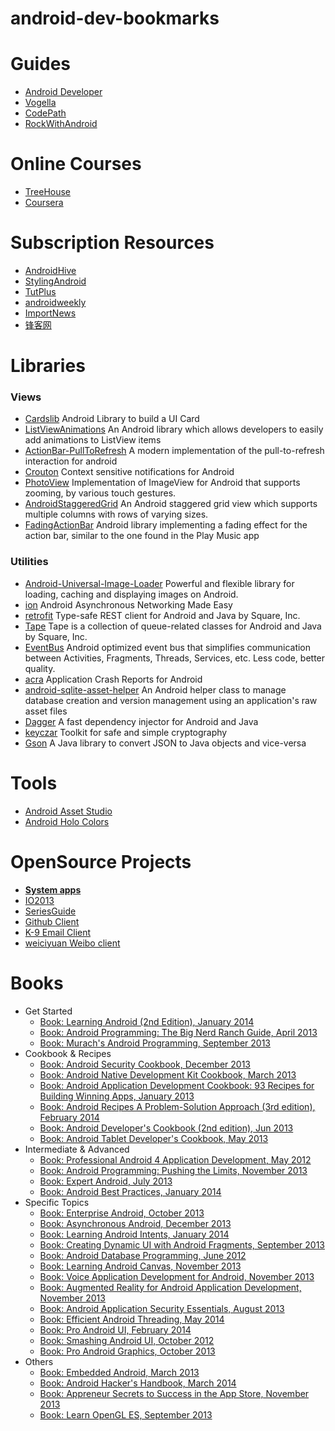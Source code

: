 android-dev-bookmarks
=====================

# Guides
* [Android Developer](https://developer.android.com/index.html)
* [Vogella](http://www.vogella.com/tutorials/android.html)
* [CodePath](http://guides.thecodepath.com/android)
* [RockWithAndroid](http://beartung.github.io/rockwithandroid)

# Online Courses
* [TreeHouse](http://teamtreehouse.com/library/topic:Android)
* [Coursera](https://www.coursera.org/specialization/mobilecloudcomputing/2?utm_medium=listingPage)

# Subscription Resources
* [AndroidHive](http://www.androidhive.info/)
* [StylingAndroid](http://blog.stylingandroid.com/)
* [TutPlus](http://code.tutsplus.com/categories/android-sdk)
* [androidweekly](http://androidweekly.net/)
* [ImportNews](http://www.importnew.com/)
* [锋客网](http://www.phonekr.com)

# Libraries
### Views
* [Cardslib](https://github.com/gabrielemariotti/cardslib) 
  Android Library to build a UI Card 
* [ListViewAnimations](https://github.com/nhaarman/ListViewAnimations) 
  An Android library which allows developers to easily add animations to ListView items
* [ActionBar-PullToRefresh](https://github.com/chrisbanes/ActionBar-PullToRefresh) 
  A modern implementation of the pull-to-refresh interaction for android
* [Crouton](https://github.com/keyboardsurfer/Crouton) 
  Context sensitive notifications for Android
* [PhotoView](https://github.com/chrisbanes/PhotoView) 
  Implementation of ImageView for Android that supports zooming, by various touch gestures.
* [AndroidStaggeredGrid](https://github.com/etsy/AndroidStaggeredGrid) 
  An Android staggered grid view which supports multiple columns with rows of varying sizes.
* [FadingActionBar](https://github.com/ManuelPeinado/FadingActionBar) 
  Android library implementing a fading effect for the action bar, similar to the one found in the Play Music app

### Utilities
* [Android-Universal-Image-Loader](https://github.com/nostra13/Android-Universal-Image-Loader) 
  Powerful and flexible library for loading, caching and displaying images on Android.
* [ion](https://github.com/koush/ion) 
  Android Asynchronous Networking Made Easy
* [retrofit](http://square.github.io/retrofit/) 
  Type-safe REST client for Android and Java by Square, Inc.
* [Tape](http://square.github.io/tape/) 
  Tape is a collection of queue-related classes for Android and Java by Square, Inc.
* [EventBus](https://github.com/greenrobot/EventBus) 
  Android optimized event bus that simplifies communication between Activities, Fragments, Threads, Services, etc. Less code, better quality.
* [acra](https://github.com/ACRA/acra) 
  Application Crash Reports for Android
* [android-sqlite-asset-helper](https://github.com/jgilfelt/android-sqlite-asset-helper) 
  An Android helper class to manage database creation and version management using an application's raw asset files
* [Dagger](http://square.github.io/dagger/) 
  A fast dependency injector for Android and Java
* [keyczar](https://code.google.com/p/keyczar/) 
  Toolkit for safe and simple cryptography
* [Gson](https://code.google.com/p/google-gson/) 
  A Java library to convert JSON to Java objects and vice-versa


# Tools
* [Android Asset Studio](http://android-ui-utils.googlecode.com/hg/asset-studio/dist/index.html)
* [Android Holo Colors](http://android-holo-colors.com/) 

# OpenSource Projects
* [**System apps**](https://android.googlesource.com/)
* [IO2013](https://code.google.com/p/iosched/)
* [SeriesGuide](https://github.com/UweTrottmann/SeriesGuide)
* [Github Client](https://github.com/github/android)
* [K-9 Email Client](https://github.com/k9mail/k-9)
* [weiciyuan Weibo client](https://github.com/qii/weiciyuan)

# Books
* Get Started
    * [Book: Learning Android (2nd Edition), January 2014](http://shop.oreilly.com/product/0636920023456.do)
    * [Book: Android Programming: The Big Nerd Ranch Guide, April 2013](http://www.bignerdranch.com/book/android_the_big_nerd_ranch_guide)
    * [Book: Murach's Android Programming, September 2013](https://www.murach.com/books/andp/index.htm)
* Cookbook & Recipes
    * [Book: Android Security Cookbook, December 2013](http://www.packtpub.com/android-security-cookbook/book)
    * [Book: Android Native Development Kit Cookbook, March 2013](http://www.packtpub.com/android-native-development-kit-cookbook/book)
    * [Book: Android Application Development Cookbook: 93 Recipes for Building Winning Apps, January 2013](http://www.wrox.com/WileyCDA/WroxTitle/Android-Application-Development-Cookbook-93-Recipes-for-Building-Winning-Apps.productCd-1118177673,descCd-tableOfContents.html)
    * [Book: Android Recipes A Problem-Solution Approach (3rd edition), February 2014](http://www.apress.com/mobile/android/9781430263227)
    * [Book: Android Developer's Cookbook (2nd edition), Jun 2013](http://www.informit.com/store/android-developers-cookbook-building-applications-with-9780321897534)
    * [Book: Android Tablet Developer's Cookbook, May 2013](http://www.informit.com/store/android-tablet-developers-cookbook-9780321885302)
* Intermediate & Advanced
    * [Book: Professional Android 4 Application Development, May 2012](http://www.wrox.com/WileyCDA/WroxTitle/Professional-Android-4-Application-Development.productCd-1118102274.html)
    * [Book: Android Programming: Pushing the Limits, November 2013](http://www.wiley.com/WileyCDA/WileyTitle/productCd-1118717376.html)
    * [Book: Expert Android, July 2013](http://www.apress.com/mobile/android/9781430249504)
    * [Book: Android Best Practices, January 2014](http://www.apress.com/9781430258575)
* Specific Topics
    * [Book: Enterprise Android, October 2013](http://www.wrox.com/WileyCDA/WroxTitle/Enterprise-Android-Programming-Android-Database-Applications-for-the-Enterprise.productCd-1118183495.html)
    * [Book: Asynchronous Android, December 2013](http://www.packtpub.com/concurrent-programming-on-android/book)
    * [Book: Learning Android Intents, January 2014](http://www.packtpub.com/learning-android-intents/book)
    * [Book: Creating Dynamic UI with Android Fragments, September 2013](http://www.packtpub.com/creating-dynamic-ui-with-android-fragments/book)
    * [Book: Android Database Programming, June 2012](http://www.packtpub.com/android-practical-tutorial-database-programming/book)
    * [Book: Learning Android Canvas, November 2013](http://www.packtpub.com/learning-android-canvas/book)
    * [Book: Voice Application Development for Android, November 2013](http://www.packtpub.com/voice-application-development-for-android/book)
    * [Book: Augmented Reality for Android Application Development, November 2013](http://www.packtpub.com/augmented-reality-for-android-application-development/book)
    * [Book: Android Application Security Essentials, August 2013](http://www.packtpub.com/android-application-security-essentials/book)
    * [Book: Efficient Android Threading, May 2014](http://shop.oreilly.com/product/0636920029397.do)
    * [Book: Pro Android UI, February 2014](http://www.apress.com/mobile/android/9781430249863)
    * [Book: Smashing Android UI, October 2012](http://www.wiley.com/WileyCDA/WileyTitle/productCd-1118387287.html)
    * [Book: Pro Android Graphics, October 2013](http://www.apress.com/mobile/android/9781430257851)
* Others
    * [Book: Embedded Android, March 2013](http://shop.oreilly.com/product/0636920021094.do)
    * [Book: Android Hacker's Handbook, March 2014](http://www.wiley.com/WileyCDA/WileyTitle/productCd-111860864X.html)
    * [Book: Appreneur Secrets to Success in the App Store, November 2013](http://www.apress.com/mobile/android/9781430264750)
    * [Book: Learn OpenGL ES, September 2013](http://www.apress.com/mobile/android/9781430250531)
    